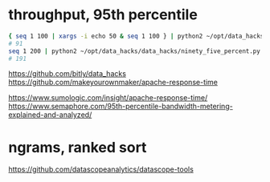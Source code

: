 # throughput, 95th percentile

```bash
{ seq 1 100 | xargs -i echo 50 & seq 1 100 } | python2 ~/opt/data_hacks/data_hacks/ninety_five_percent.py
# 91
seq 1 200 | python2 ~/opt/data_hacks/data_hacks/ninety_five_percent.py 
# 191
```

https://github.com/bitly/data_hacks
https://github.com/makeyourownmaker/apache-response-time

https://www.sumologic.com/insight/apache-response-time/
https://www.semaphore.com/95th-percentile-bandwidth-metering-explained-and-analyzed/

# ngrams, ranked sort

https://github.com/datascopeanalytics/datascope-tools
